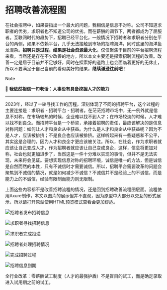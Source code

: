 # 招聘改善流程图
在社会招聘中，如果要指出一个最大的问题，我相信是信息不对称。公司不知道求职者的优劣，求职者也不知道公司的优劣。而在薪酬的调节下，两者都成为了屈服者。互联网时代的趋势下，招聘已经平台化，一般情况下招聘者和求职者分别在平台的两侧，如果不依赖平台，几乎无法接触到市场的招聘海洋，同时这里的海洋鱼龙混杂。**招聘只是过程，结果是社会资源最大化**。仅仅聚焦于目前的平台招聘流程来看，当然还是存在不少改善的地方，所以本文主要还是探索招聘流程的改善。改善一定是居于目前并不足够好，同时在探索好的道路上也会面临着更好的无休止，所以不要满足于自己当前的看似美好的结果，**继续谦逊往前吧！**

> [!NOTE]
> 🔅 **我依然相信一句老话：人事没有具备挖掘人才的能力**

---

2023年，经过了一轮寻找工作的历程，深刻体现了不同的招聘平台，这个过程的主要连接是：求职者 - 招聘平台 - 招聘者。在茫茫招聘市场中，无一例外就是信息不对称，在市场较热的时候，企业难以找不到人才；在市场较淡的时候，人才难以找不到良企。而招聘平台是一个桥梁，承接着招聘的责任，最应该解决的是信息对称问题：如何让人才和良企从中获益。为什么是人才和良企从中获益呢？因为不是人才，应该被排挤；不是良企也应该被排挤。这样听起来有一些疑惑和不公平，其实这是合理的，因为人才和良企才更应该被关注。所以，在社会，作为求职者就应该让自己变成人才，作为招聘者就应该让自己变成良企，这样，信息将更加对称，社会也就更加进步了，当然这是一件十分难以实现的事情，但并不是无法实现，未来将会见证。要想实现信息对称的招聘环境，诚信是唯一的方法，但是诚信是自然而然的本性，只有不诚信时才需要诚信。所以，招聘平台需要改革的问题会聚焦到不诚信的情况，就是如何减少不诚信？不诚信并不是经验上的不诚信，而是能力上的不诚信，经验有限制而能力则无限制。

上面这些内容都不是改善招聘流程的情况，还是回到招聘改善流程图层面。流程使用Axure制作，本文以图片的展示但并不直观，因为原型中大部分以交互的形式展示，所以请打开原型使用HTML预览模式查看会更加舒适。

![招聘者发布招聘信息](https://github.com/PM-Geeker-ORG/Adok/assets/143123392/93ba2224-33f3-44c3-9f4b-1a41a4ed906b)

![求职者寻找招聘信息](https://github.com/PM-Geeker-ORG/Adok/assets/143123392/e6093358-bc86-488a-950e-c73120048671)

![求职者完成投递](https://github.com/PM-Geeker-ORG/Adok/assets/143123392/fb9b6842-cfd9-4f4f-ab55-9ab1996f0925)

![招聘者处理招聘情况](https://github.com/PM-Geeker-ORG/Adok/assets/143123392/6a1c64c9-8bab-460c-bfeb-92c8a5619cd1)

![完成招聘过程](https://github.com/PM-Geeker-ORG/Adok/assets/143123392/d58c7fb9-0b5b-4baf-85d4-6b75cae58d5b)

![招聘信息到期](https://github.com/PM-Geeker-ORG/Adok/assets/143123392/278103cd-a4e3-4b2f-8272-9099d840775e)


全行业改革：零薪酬试工制度（人才的最强护盾）不是盲目的试工，而是确定录取进入试用期之前的试工。
